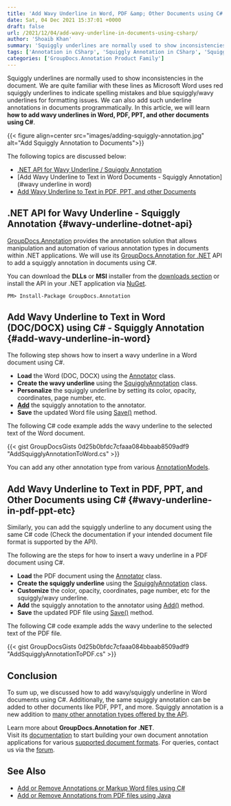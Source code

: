 ```yaml
---
title: 'Add Wavy Underline in Word, PDF &amp; Other Documents using C#'
date: Sat, 04 Dec 2021 15:37:01 +0000
draft: false
url: /2021/12/04/add-wavy-underline-in-documents-using-csharp/
author: 'Shoaib Khan'
summary: 'Squiggly underlines are normally used to show inconsistencies in the document. We are quite familiar with these lines as Microsoft Word uses red squiggly underlines to indicate spelling mistakes and blue squiggly/wavy underlines for formatting issues. We can also add such underline annotations in documents programmatically. In this article, we will learn **how to add wavy underlines in Word, PDF, PPT, and other documents using C#**.'
tags: ['Annotation in CSharp', 'Squiggly Annotation in CSharp', 'Squiggly Underline in Word', 'Wavy Underline in CSharp', 'Wavy Underline in Word']
categories: ['GroupDocs.Annotation Product Family']
---
```


Squiggly underlines are normally used to show inconsistencies in the document. We are quite familiar with these lines as Microsoft Word uses red squiggly underlines to indicate spelling mistakes and blue squiggly/wavy underlines for formatting issues. We can also add such underline annotations in documents programmatically. In this article, we will learn **how to add wavy underlines in Word, PDF, PPT, and other documents using C#**.



{{< figure align=center src="images/adding-squiggly-annotation.jpg" alt="Add Squiggly Annotation to Documents">}}


The following topics are discussed below:

*   [.NET API for Wavy Underline / Squiggly Annotation](#wavy-underline-dotnet-api)
*   [Add Wavy Underline to Text in Word Documents - Squiggly Annotation](#wavy underline in word)
*   [Add Wavy Underline to Text in PDF, PPT, and other Documents](#wavy-underline-in-pdf-ppt-etc)

## .NET API for Wavy Underline - Squiggly Annotation {#wavy-underline-dotnet-api}

[GroupDocs.Annotation](https://products.groupdocs.com/annotation/) provides the annotation solution that allows manipulation and automation of various annotation types in documents within .NET applications. We will use its [GroupDocs.Annotation for .NET](https://products.groupdocs.com/annotation/net/) API to add a squiggly annotation in documents using C#.

You can download the **DLLs** or **MSI** installer from the [downloads section](https://downloads.groupdocs.com/annotation) or install the API in your .NET application via [NuGet](https://www.nuget.org/packages/groupdocs.annotation).

```
PM> Install-Package GroupDocs.Annotation
```

## Add Wavy Underline to Text in Word (DOC/DOCX) using C# - Squiggly Annotation {#add-wavy-underline-in-word}

The following step shows how to insert a wavy underline in a Word document using C#.

*   **Load** the Word (DOC, DOCX) using the [Annotator](https://apireference.groupdocs.com/annotation/net/groupdocs.annotation/annotator) class.
*   **Create the wavy underline** using the [SquigglyAnnotation](https://apireference.groupdocs.com/annotation/net/groupdocs.annotation.models.annotationmodels/squigglyannotation) class.
*   **Personalize** the squiggly underline by setting its color, opacity, coordinates, page number, etc.
*   [**Add**](https://apireference.groupdocs.com/annotation/net/groupdocs.annotation/annotator/methods/add/index) the squiggly annotation to the annotator.
*   **Save** the updated Word file using [Save()](https://apireference.groupdocs.com/annotation/net/groupdocs.annotation/annotator/methods/save/index) method.

The following C# code example adds the wavy underline to the selected text of the Word document.

{{< gist GroupDocsGists 0d25b0bfdc7cfaaa084bbaab8509adf9 "AddSquigglyAnnotationToWord.cs" >}}

You can add any other annotation type from various [AnnotationModels](https://apireference.groupdocs.com/annotation/net/groupdocs.annotation.models.annotationmodels).

## Add Wavy Underline to Text in PDF, PPT, and Other Documents using C# {#wavy-underline-in-pdf-ppt-etc}

Similarly, you can add the squiggly underline to any document using the same C# code (Check the documentation if your intended document file format is supported by the API).

The following are the steps for how to insert a wavy underline in a PDF document using C#.

*   **Load** the PDF document using the [Annotator](https://apireference.groupdocs.com/annotation/net/groupdocs.annotation/annotator) class.
*   **Create the squiggly underline** using the [SquigglyAnnotation](https://apireference.groupdocs.com/annotation/net/groupdocs.annotation.models.annotationmodels/squigglyannotation) class.
*   **Customize** the color, opacity, coordinates, page number, etc for the squiggly/wavy underline.
*   **Add** the squiggly annotation to the annotator using [Add()](https://apireference.groupdocs.com/annotation/net/groupdocs.annotation/annotator/methods/add/index) method.
*   **Save** the updated PDF file using [Save()](https://apireference.groupdocs.com/annotation/net/groupdocs.annotation/annotator/methods/save/index) method.

The following C# code example adds the wavy underline to the selected text of the PDF file.

{{< gist GroupDocsGists 0d25b0bfdc7cfaaa084bbaab8509adf9 "AddSquigglyAnnotationToPDF.cs" >}}

## Conclusion

To sum up, we discussed how to add wavy/squiggly underline in Word documents using C#. Additionally, the same squiggly annotation can be added to other documents like PDF, PPT, and more. Squiggly annotation is a new addition to [many other annotation types offered by the API](https://apireference.groupdocs.com/annotation/net/groupdocs.annotation.models.annotationmodels).

Learn more about **GroupDocs.Annotation for .NET**. Visit its [documentation](https://docs.groupdocs.com/annotation/net) to start building your own document annotation applications for various [supported document formats](https://docs.groupdocs.com/annotation/net/supported-document-formats/). For queries, contact us via the [forum](https://forum.groupdocs.com/).

## See Also

*   [Add or Remove Annotations or Markup Word files using C#](https://blog.groupdocs.com/2021/06/23/annotate-word-documents-using-csharp/)
*   [Add or Remove Annotations from PDF files using Java](https://blog.groupdocs.com/2021/04/18/annotate-pdf-files-using-java/)




